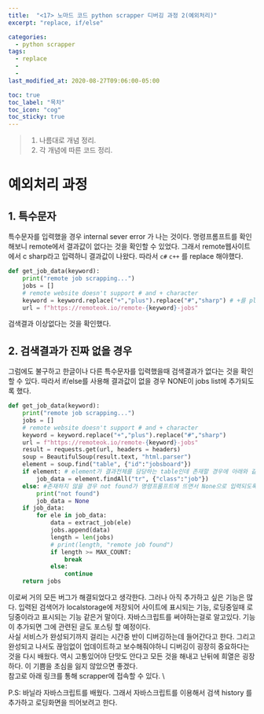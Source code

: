 ```yaml
---
title:  "<17> 노마드 코드 python scrapper 디버깅 과정 2(예외처리)"
excerpt: "replace, if/else"

categories:
  - python scrapper
tags:
  - replace
  - 
  - 
last_modified_at: 2020-08-27T09:06:00-05:00

toc: true
toc_label: "목차"
toc_icon: "cog"
toc_sticky: true
---
```


> 1. 나름대로 개념 정리.  
> 2. 각 개념에 따른 코드 정리.  


# 예외처리 과정  

## 1. 특수문자
특수문자를 입력했을 경우 internal sever error 가 나는 것이다. 명령프롬프트를 확인해보니 remote에서 결과값이 없다는 것을 확인할 수 있었다. 그래서 remote웹사이트에서 c sharp라고 입력하니 결과값이 나왔다. 따라서 `c#` `c++` 를 replace 해야했다.  

```python
def get_job_data(keyword):
    print("remote job scrapping...")
    jobs = []
    # remote website doesn't support # and + character
    keyword = keyword.replace("+","plus").replace("#","sharp") # +를 plus 로 #을 sharp로 대체한다.
    url = f"https://remoteok.io/remote-{keyword}-jobs"
```
검색결과 이상없다는 것을 확인했다.  


## 2. 검색결과가 진짜 없을 경우  
그럼에도 불구하고 한글이나 다른 특수문자를 입력했을때 검색결과가 없다는 것을 확인 할 수 있다. 따라서 if/else를 사용해 결과값이 없을 경우 NONE이 jobs list에 추가되도록 했다.  

```python
def get_job_data(keyword):
    print("remote job scrapping...")
    jobs = []
    # remote website doesn't support # and + character
    keyword = keyword.replace("+","plus").replace("#","sharp")
    url = f"https://remoteok.io/remote-{keyword}-jobs"
    result = requests.get(url, headers = headers)
    soup = BeautifulSoup(result.text, "html.parser")
    element = soup.find("table", {"id":"jobsboard"})
    if element: # element가 결과전체를 담당하는 table인데 존재할 경우에 아래와 같이 처리되고
        job_data = element.findAll("tr", {"class":"job"})
    else: #존재하지 않을 경우 not found가 명령프롬프트에 뜨면서 None으로 입력되도록 했다.
        print("not found")
        job_data = None
    if job_data:
        for ele in job_data:
            data = extract_job(ele)
            jobs.append(data)
            length = len(jobs)
            # print(length, "remote job found")
            if length >= MAX_COUNT:
                break
            else:
                continue
    return jobs
```  
이로써 거의 모든 버그가 해결되었다고 생각한다. 그러나 아직 추가하고 싶은 기능은 많다. 입력된 검색어가 localstorage에 저장되어 사이트에 표시되는 기능, 로딩중일때 로딩중이라고 표시되는 기능 같은거 말이다. 자바스크립트를 써야하는걸로 알고있다. 기능이 추가되면 그에 관련된 글도 포스팅 할 예정이다.  
사실 서비스가 완성되기까지 걸리는 시간중 반이 디버깅하는데 들어간다고 한다. 그리고 완성되고 나서도 끊임없이 업데이트하고 보수해줘야하니 디버깅이 굉장히 중요하다는 것을 다시 배웠다. 역시 고통있어야 단맛도 안다고 모든 것을 해내고 난뒤에 희열은 굉장하다. 이 기쁨을 초심을 잃지 않았으면 좋겠다.  
참고로 아래 링크를 통해 scrapper에 접속할 수 있다. \

P.S: 바닐라 자바스크립트를 배웠다. 그래서 자바스크립트를 이용해서 검색 history 를 추가하고 로딩화면을 띄어보려고 한다.


